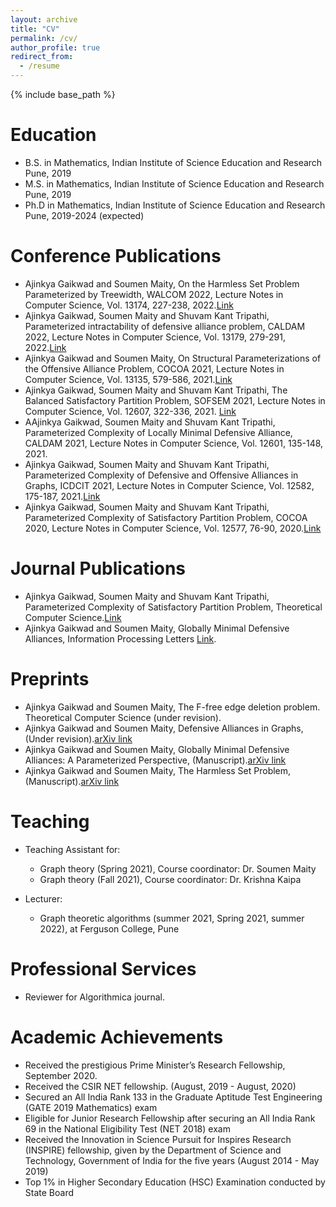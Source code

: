 ```yaml
---
layout: archive
title: "CV"
permalink: /cv/
author_profile: true
redirect_from:
  - /resume
---
```


{% include base_path %}

Education
======
* B.S. in Mathematics, Indian Institute of Science Education and Research Pune, 2019
* M.S. in Mathematics, Indian Institute of Science Education and Research Pune, 2019
* Ph.D in Mathematics, Indian Institute of Science Education and Research Pune, 2019-2024 (expected)

Conference Publications
==

* Ajinkya Gaikwad and Soumen Maity, On the Harmless Set Problem Parameterized by Treewidth, WALCOM 2022, Lecture Notes in Computer Science, Vol. 13174,  227-238, 2022.[Link](https://link.springer.com/chapter/10.1007/978-3-030-96731-4_19)
* Ajinkya Gaikwad, Soumen Maity and Shuvam Kant Tripathi, Parameterized intractability of defensive alliance problem, CALDAM 2022, Lecture Notes in Computer Science, Vol. 13179, 279-291, 2022.[Link](https://link.springer.com/chapter/10.1007/978-3-030-95018-7_22)
* Ajinkya Gaikwad and Soumen Maity, On Structural Parameterizations of the Offensive Alliance Problem, COCOA 2021, Lecture Notes in Computer Science, Vol. 13135, 579-586, 2021.[Link](https://link.springer.com/chapter/10.1007/978-3-030-92681-6_45)
* Ajinkya Gaikwad, Soumen Maity and Shuvam Kant Tripathi, The Balanced Satisfactory Partition Problem, SOFSEM 2021, Lecture Notes in Computer Science, Vol. 12607, 322-336, 2021. [Link](https://link.springer.com/chapter/10.1007/978-3-030-67731-2_23)
* AAjinkya Gaikwad, Soumen Maity and Shuvam Kant Tripathi, Parameterized Complexity of Locally Minimal Defensive Alliance, CALDAM 2021, Lecture Notes in Computer Science, Vol. 12601, 135-148, 2021.
* Ajinkya Gaikwad, Soumen Maity and Shuvam Kant Tripathi, Parameterized Complexity of Defensive and Offensive Alliances in Graphs, ICDCIT 2021, Lecture Notes in Computer Science, Vol. 12582, 175-187, 2021.[Link](https://link.springer.com/chapter/10.1007/978-3-030-65621-8_11)
* Ajinkya Gaikwad, Soumen Maity and Shuvam Kant Tripathi, Parameterized Complexity of Satisfactory Partition Problem, COCOA 2020, Lecture Notes in Computer Science, Vol. 12577, 76-90, 2020.[Link](https://link.springer.com/chapter/10.1007/978-3-030-64843-5_6)

Journal Publications
==
* Ajinkya Gaikwad, Soumen Maity and Shuvam Kant Tripathi, Parameterized Complexity of Satisfactory Partition Problem, Theoretical Computer Science.[Link](https://www.sciencedirect.com/science/article/pii/S0304397522000391)
* Ajinkya Gaikwad and Soumen Maity, Globally Minimal Defensive Alliances, Information Processing Letters [Link](https://www.sciencedirect.com/science/article/abs/pii/S0020019022000102).

Preprints
==
* Ajinkya Gaikwad and Soumen Maity, The F-free edge deletion problem. Theoretical Computer Science (under revision).
* Ajinkya Gaikwad and Soumen Maity, Defensive Alliances in Graphs, (Under revision).[arXiv link](https://arxiv.org/abs/2111.05545)
* Ajinkya Gaikwad and Soumen Maity, Globally Minimal Defensive Alliances: A Parameterized Perspective, (Manuscript).[arXiv link](https://arxiv.org/abs/2202.02010)
* Ajinkya Gaikwad and Soumen Maity, The Harmless Set Problem, (Manuscript).[arXiv link](https://arxiv.org/abs/2111.06267)


Teaching
======
* Teaching Assistant for:
  * Graph theory (Spring 2021), Course coordinator: Dr. Soumen Maity
  * Graph theory (Fall 2021), Course coordinator: Dr. Krishna Kaipa

* Lecturer:
  * Graph theoretic algorithms (summer 2021, Spring 2021, summer 2022), at Ferguson College, Pune

Professional Services
======
* Reviewer for Algorithmica journal.

Academic Achievements
======
* Received the prestigious Prime Minister’s Research Fellowship, September 2020.
* Received the CSIR NET fellowship. (August, 2019 - August, 2020)
* Secured an All India Rank 133 in the Graduate Aptitude Test Engineering (GATE 2019 Mathematics) exam
* Eligible for Junior Research Fellowship after securing an All India Rank 69 in the National Eligibility Test (NET 2018) exam
* Received the Innovation in Science Pursuit for Inspires Research (INSPIRE) fellowship, given by the Department of Science and Technology, Government of India for the five years (August 2014 - May 2019)
* Top 1% in Higher Secondary Education (HSC) Examination conducted by State Board











  
